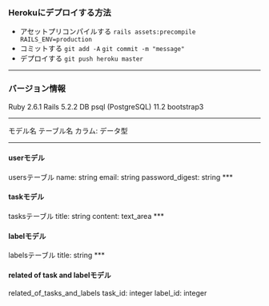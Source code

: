 ### Herokuにデプロイする方法
- アセットプリコンパイルする `rails assets:precompile RAILS_ENV=production`
- コミットする `git add -A` `git commit -m "message"`
- デプロイする `git push heroku master`
***

### バージョン情報
Ruby 2.6.1
Rails 5.2.2
DB psql (PostgreSQL) 11.2
bootstrap3
***

モデル名
テーブル名
カラム: データ型

***
<h4>userモデル</h4>
usersテーブル
name: string
email: string
password_digest: string
***
<h4>taskモデル</h4>
tasksテーブル
title: string
content: text_area
***
<h4>labelモデル</h4>
labelsテーブル
title: string
***
<h4>related of task and labelモデル</h4>
related_of_tasks_and_labels
task_id: integer
label_id: integer